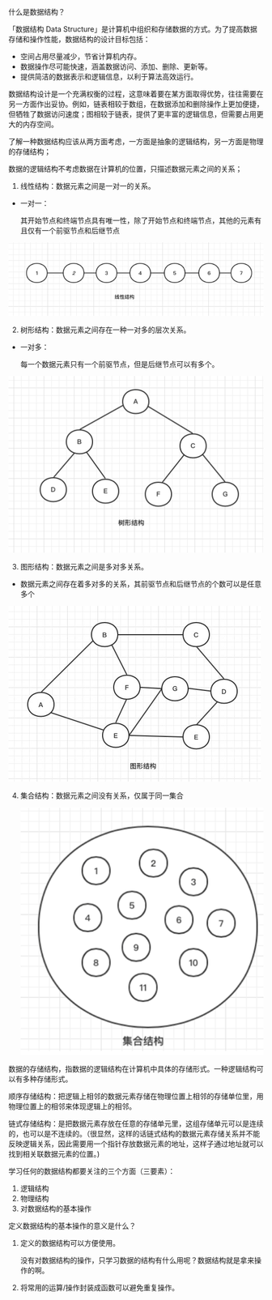 什么是数据结构？

「数据结构 Data Structure」是计算机中组织和存储数据的方式。为了提高数据存储和操作性能，数据结构的设计目标包括：

- 空间占用尽量减少，节省计算机内存。
- 数据操作尽可能快速，涵盖数据访问、添加、删除、更新等。
- 提供简洁的数据表示和逻辑信息，以利于算法高效运行。

数据结构设计是一个充满权衡的过程，这意味着要在某方面取得优势，往往需要在另一方面作出妥协。例如，链表相较于数组，在数据添加和删除操作上更加便捷，但牺牲了数据访问速度；图相较于链表，提供了更丰富的逻辑信息，但需要占用更大的内存空间。



了解一种数据结构应该从两方面考虑，一方面是抽象的逻辑结构，另一方面是物理的存储结构；



数据的逻辑结构不考虑数据在计算机的位置，只描述数据元素之间的关系；

1. 线性结构：数据元素之间是一对一的关系。

- 一对一：

  其开始节点和终端节点具有唯一性，除了开始节点和终端节点，其他的元素有且仅有一个前驱节点和后继节点

![1680849746349](什么是数据结构.assets/1680849746349.png)

2. 树形结构：数据元素之间存在一种一对多的层次关系。

- 一对多：

  每一个数据元素只有一个前驱节点，但是后继节点可以有多个。

![1680849834031](什么是数据结构.assets/1680849834031.png)

3. 图形结构：数据元素之间是多对多关系。

- 数据元素之间存在着多对多的关系，其前驱节点和后继节点的个数可以是任意多个

![1680849989571](什么是数据结构.assets/1680849989571.png)

4. 集合结构：数据元素之间没有关系，仅属于同一集合

   ![1684336079897](什么是数据结构.assets/1684336079897.png)

   

数据的存储结构，指数据的逻辑结构在计算机中具体的存储形式。一种逻辑结构可以有多种存储形式。

顺序存储结构：把逻辑上相邻的数据元素存储在物理位置上相邻的存储单位里，用物理位置上的相邻来体现逻辑上的相邻。

链式存储结构：是把数据元素存放在任意的存储单元里，这组存储单元可以是连续的，也可以是不连续的。（很显然，这样的话链式结构的数据元素存储关系并不能反映逻辑关系，因此需要用一个指针存放数据元素的地址，这样子通过地址就可以找到相关联数据元素的位置。)





学习任何的数据结构都要关注的三个方面（三要素）：

1. 逻辑结构
2. 物理结构
3. 对数据结构的基本操作

定义数据结构的基本操作的意义是什么？

1. 定义的数据结构可以方便使用。

   没有对数据结构的操作，只学习数据的结构有什么用呢？数据结构就是拿来操作的啊。

2. 将常用的运算/操作封装成函数可以避免重复操作。

















